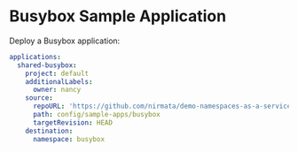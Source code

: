 # Busybox Sample Application

Deploy a Busybox application:

```yaml
applications:
  shared-busybox:
    project: default
    additionalLabels:
      owner: nancy    
    source:
      repoURL: 'https://github.com/nirmata/demo-namespaces-as-a-service'
      path: config/sample-apps/busybox
      targetRevision: HEAD
    destination:
      namespace: busybox
```

